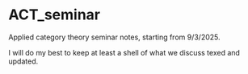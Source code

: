 # ACT_seminar
Applied category theory seminar notes, starting from 9/3/2025.

I will do my best to keep at least a shell of what we discuss texed and updated.
